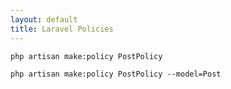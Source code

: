 ```yaml
---
layout: default
title: Laravel Policies
---
```


```
php artisan make:policy PostPolicy
```

```
php artisan make:policy PostPolicy --model=Post
```